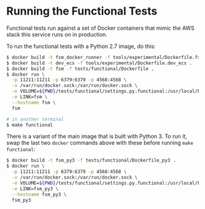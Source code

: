 Running the Functional Tests
============================

Functional tests run against a set of Docker containers that mimic the AWS stack this service runs on
in production.

To run the functional tests with a Python 2.7 image, do this:

```bash
$ docker build -t fsm_docker_runner -f tools/experimental/Dockerfile.fsm_docker_runner .
$ docker build -t dev_ecs -f tools/experimental/Dockerfile.dev_ecs .
$ docker build -t fsm -f tests/functional/Dockerfile .
$ docker run \
  -p 11211:11211 -p 6379:6379 -p 4568:4568 \
  -v /var/run/docker.sock:/var/run/docker.sock \
  -e VOLUME=${PWD}/tests/functional/settings.py.functional:/usr/local/bin/settings.py \
  -e LINK=fsm \
  --hostname fsm \
  fsm

# in another terminal
$ make functional
```

There is a variant of the main image that is built with Python 3.
To run it, swap the last two `docker` commands above with these before
running `make functional`:

```bash
$ docker build -t fsm_py3 -f tests/functional/Dockerfile_py3 .
$ docker run \
  -p 11211:11211 -p 6379:6379 -p 4568:4568 \
  -v /var/run/docker.sock:/var/run/docker.sock \
  -e VOLUME=${PWD}/tests/functional/settings.py.functional:/usr/local/bin/settings.py \
  -e LINK=fsm_py3 \
  --hostname fsm_py3 \
  fsm_py3
```
